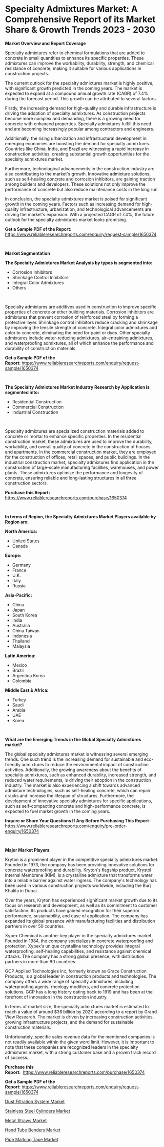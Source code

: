 <p><h1>Specialty Admixtures Market: A Comprehensive Report of its Market Share & Growth Trends 2023 - 2030</h1></p><p><strong>Market Overview and Report Coverage</strong></p>
<p><p>Specialty admixtures refer to chemical formulations that are added to concrete in small quantities to enhance its specific properties. These admixtures can improve the workability, durability, strength, and chemical resistance of concrete, making it suitable for various applications in construction projects.</p><p>The current outlook for the specialty admixtures market is highly positive, with significant growth predicted in the coming years. The market is expected to expand at a compound annual growth rate (CAGR) of 7.4% during the forecast period. This growth can be attributed to several factors.</p><p>Firstly, the increasing demand for high-quality and durable infrastructure is driving the adoption of specialty admixtures. As construction projects become more complex and demanding, there is a growing need for concrete with enhanced properties. Specialty admixtures fulfill this need and are becoming increasingly popular among contractors and engineers.</p><p>Additionally, the rising urbanization and infrastructural development in emerging economies are boosting the demand for specialty admixtures. Countries like China, India, and Brazil are witnessing a rapid increase in construction activities, creating substantial growth opportunities for the specialty admixtures market.</p><p>Furthermore, technological advancements in the construction industry are also contributing to the market's growth. Innovative admixture solutions, such as self-healing concrete and corrosion inhibitors, are gaining traction among builders and developers. These solutions not only improve the performance of concrete but also reduce maintenance costs in the long run.</p><p>In conclusion, the specialty admixtures market is poised for significant growth in the coming years. Factors such as increasing demand for high-quality infrastructure, urbanization, and technological advancements are driving the market's expansion. With a projected CAGR of 7.4%, the future outlook for the specialty admixtures market looks promising.</p></p>
<p><strong>Get a Sample PDF of the Report:</strong> <a href="https://www.reliableresearchreports.com/enquiry/request-sample/1650374">https://www.reliableresearchreports.com/enquiry/request-sample/1650374</a></p>
<p>&nbsp;</p>
<p><strong>Market Segmentation</strong></p>
<p><strong>The Specialty Admixtures Market Analysis by types is segmented into:</strong></p>
<p><ul><li>Corrosion Inhibitors</li><li>Shrinkage Control Inhibitors</li><li>Integral Color Admixtures</li><li>Others</li></ul></p>
<p>&nbsp;</p>
<p><p>Specialty admixtures are additives used in construction to improve specific properties of concrete or other building materials. Corrosion inhibitors are admixtures that prevent corrosion of reinforced steel by forming a protective layer. Shrinkage control inhibitors reduce cracking and shrinkage by improving the tensile strength of concrete. Integral color admixtures add color to concrete, eliminating the need for paint or dyes. Other specialty admixtures include water-reducing admixtures, air-entraining admixtures, and waterproofing admixtures, all of which enhance the performance and durability of construction materials.</p></p>
<p><strong>Get a Sample PDF of the Report:</strong>&nbsp;<a href="https://www.reliableresearchreports.com/enquiry/request-sample/1650374">https://www.reliableresearchreports.com/enquiry/request-sample/1650374</a></p>
<p>&nbsp;</p>
<p><strong>The Specialty Admixtures Market Industry Research by Application is segmented into:</strong></p>
<p><ul><li>Residential Construction</li><li>Commercial Construction</li><li>Industrial Construction</li></ul></p>
<p>&nbsp;</p>
<p><p>Specialty admixtures are specialized construction materials added to concrete or mortar to enhance specific properties. In the residential construction market, these admixtures are used to improve the durability, workability, and overall quality of concrete in the construction of houses and apartments. In the commercial construction market, they are employed for the construction of offices, retail spaces, and public buildings. In the industrial construction market, specialty admixtures find application in the construction of large-scale manufacturing facilities, warehouses, and power plants. These admixtures optimize the performance and longevity of concrete, ensuring reliable and long-lasting structures in all three construction sectors.</p></p>
<p><strong>Purchase this Report:</strong>&nbsp; <a href="https://www.reliableresearchreports.com/purchase/1650374">https://www.reliableresearchreports.com/purchase/1650374</a></p>
<p>&nbsp;</p>
<p><strong>In terms of Region, the Specialty Admixtures Market Players available by Region are:</strong></p>
<p>
    <p> <strong> North America: </strong>
        <ul>
            <li>United States</li>
            <li>Canada</li>
        </ul>
        </p> 
    <p> <strong> Europe: </strong>
        <ul>
            <li>Germany</li>
            <li>France</li>
            <li>U.K.</li>
            <li>Italy</li>
            <li>Russia</li>
        </ul>
        </p> 
    <p> <strong> Asia-Pacific: </strong>
        <ul>
            <li>China</li>
            <li>Japan</li>
            <li>South Korea</li>
            <li>India</li>
            <li>Australia</li>
            <li>China Taiwan</li>
            <li>Indonesia</li>
            <li>Thailand</li>
            <li>Malaysia</li>
        </ul>
        </p> 
    <p> <strong> Latin America: </strong>
        <ul>
            <li>Mexico</li>
            <li>Brazil</li>
            <li>Argentina Korea</li>
            <li>Colombia</li>
        </ul>
        </p> 
    <p> <strong> Middle East & Africa: </strong>
        <ul>
            <li>Turkey</li>
            <li>Saudi</li>
            <li>Arabia</li>
            <li>UAE</li>
            <li>Korea</li>
        </ul>
    </p>
    </p>
<p>&nbsp;</p>
<p><strong>What are the Emerging Trends in the Global Specialty Admixtures market?</strong></p>
<p><p>The global specialty admixtures market is witnessing several emerging trends. One such trend is the increasing demand for sustainable and eco-friendly admixtures to reduce the environmental impact of construction activities. Additionally, the growing awareness about the benefits of specialty admixtures, such as enhanced durability, increased strength, and reduced water requirements, is driving their adoption in the construction industry. The market is also experiencing a shift towards advanced admixture technologies, such as self-healing concrete, which can repair cracks and increase the lifespan of structures. Furthermore, the development of innovative specialty admixtures for specific applications, such as self-compacting concrete and high-performance concrete, is expected to fuel market growth in the coming years.</p></p>
<p><strong>Inquire or Share Your Questions If Any Before Purchasing This Report</strong>- <a href="https://www.reliableresearchreports.com/enquiry/pre-order-enquiry/1650374">https://www.reliableresearchreports.com/enquiry/pre-order-enquiry/1650374</a></p>
<p>&nbsp;</p>
<p><strong>Major Market Players</strong></p>
<p><p>Kryton is a prominent player in the competitive specialty admixtures market. Founded in 1973, the company has been providing innovative solutions for concrete waterproofing and durability. Kryton's flagship product, Krystol Internal Membrane (KIM), is a crystalline admixture that transforms water into a reliable barrier against water ingress. The company's technology has been used in various construction projects worldwide, including the Burj Khalifa in Dubai.</p><p>Over the years, Kryton has experienced significant market growth due to its focus on research and development, as well as its commitment to customer satisfaction. Its products have gained recognition for their superior performance, sustainability, and ease of application. The company has expanded its global presence with manufacturing facilities and distribution partners in over 50 countries.</p><p>Xypex Chemical is another key player in the specialty admixtures market. Founded in 1984, the company specializes in concrete waterproofing and protection. Xypex's unique crystalline technology provides integral waterproofing, self-healing capabilities, and resistance against chemical attacks. The company has a strong global presence, with distribution partners in more than 90 countries.</p><p>GCP Applied Technologies Inc, formerly known as Grace Construction Products, is a global leader in construction products and technologies. The company offers a wide range of specialty admixtures, including waterproofing agents, rheology modifiers, and concrete protection solutions. GCP has a long history dating back to 1919 and has been at the forefront of innovation in the construction industry.</p><p>In terms of market size, the specialty admixtures market is estimated to reach a value of around $36 billion by 2027, according to a report by Grand View Research. The market is driven by increasing construction activities, growing infrastructure projects, and the demand for sustainable construction materials.</p><p>Unfortunately, specific sales revenue data for the mentioned companies is not readily available within the given word limit. However, it is important to note that these companies are recognized leaders in the specialty admixtures market, with a strong customer base and a proven track record of success.</p></p>
<p><strong>Purchase this Report:</strong>&nbsp;&nbsp;<a href="https://www.reliableresearchreports.com/purchase/1650374">https://www.reliableresearchreports.com/purchase/1650374</a></p>
<p></p>
<p><strong>Get a Sample PDF of the Report:</strong>&nbsp;<a href="https://www.reliableresearchreports.com/enquiry/request-sample/1650374">https://www.reliableresearchreports.com/enquiry/request-sample/1650374</a></p>
<p><p><a href="https://medium.com/@noise.asset.organ/dust-filtration-system-market-trends-and-market-analysis-forecasted-for-period-2023-2030-5a9de6bb9060">Dust Filtration System Market</a></p><p><a href="https://medium.com/@soap.equip.win/stainless-steel-cylinders-market-size-reveals-the-best-marketing-channels-in-global-industry-b113198f7bef">Stainless Steel Cylinders Market</a></p><p><a href="https://github.com/rahu1505/Market-Research-Report-List-1/blob/main/metal-straws-market.md">Metal Straws Market</a></p><p><a href="https://medium.com/@fifth.dress.cause/hand-tube-benders-market-insights-into-market-cagr-market-trends-and-growth-strategies-2184d8f06787">Hand Tube Benders Market</a></p><p><a href="https://github.com/rahu1502/Market-Research-Report-List-1/blob/main/pipe-marking-tape-market.md">Pipe Marking Tape Market</a></p></p>